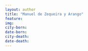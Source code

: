 ```yaml
---
layout: author
title: "Manuel de Zequeira y Arango"
feature: 
img:
city-born: 
date-born: 
city-death: 
date-death:
---
```

